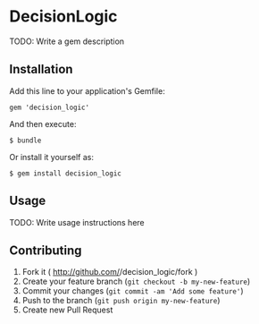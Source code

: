 # DecisionLogic

TODO: Write a gem description

## Installation

Add this line to your application's Gemfile:

    gem 'decision_logic'

And then execute:

    $ bundle

Or install it yourself as:

    $ gem install decision_logic

## Usage

TODO: Write usage instructions here

## Contributing

1. Fork it ( http://github.com/<my-github-username>/decision_logic/fork )
2. Create your feature branch (`git checkout -b my-new-feature`)
3. Commit your changes (`git commit -am 'Add some feature'`)
4. Push to the branch (`git push origin my-new-feature`)
5. Create new Pull Request
